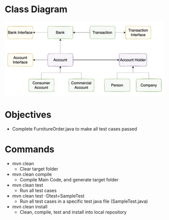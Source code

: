 # Class Diagram
<img src="../BankingSystem/img/classDiagram.png" alt="classDiagram" width="800"/>


# Objectives
- Complete FurnitureOrder.java to make all test cases passed

# Commands
- mvn clean
  - Clear target folder
- mvn clean compile
  - Compile Main Code, and generate target folder
- mvn clean test
  - Run all test cases
- mvn clean test -Dtest=SampleTest
  - Run all test cases in a specific test java file (SampleTest.java)
- mvn clean install
  - Clean, compile, test and install into local repository
